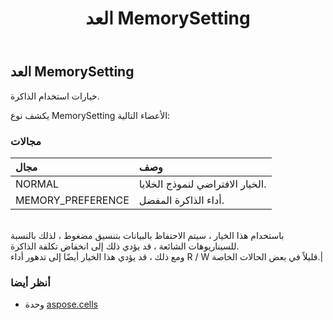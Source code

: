 ﻿---
title: العد MemorySetting
second_title: Aspose.Cells for Python via .NET API المراجع
description:
type: docs
weight: 2240
url: /ar/python-net/aspose.cells/memorysetting/
is_root: false
---
##  العد MemorySetting
خيارات استخدام الذاكرة.



يكشف نوع MemorySetting الأعضاء التالية:

###  مجالات
| مجال| وصف|
| :- | :- |
| NORMAL | الخيار الافتراضي لنموذج الخلايا.|
| MEMORY_PREFERENCE | أداء الذاكرة المفضل.<br/>باستخدام هذا الخيار ، سيتم الاحتفاظ بالبيانات بتنسيق مضغوط ، لذلك بالنسبة للسيناريوهات الشائعة ، قد يؤدي ذلك إلى انخفاض تكلفة الذاكرة.<br/> ومع ذلك ، قد يؤدي هذا الخيار أيضًا إلى تدهور أداء R / W قليلاً في بعض الحالات الخاصة.|



###  أنظر أيضا
* وحدة [aspose.cells](..)
